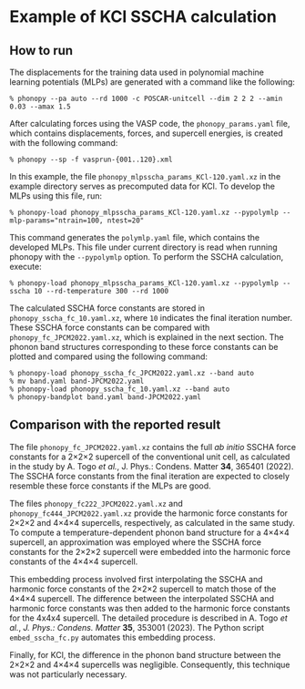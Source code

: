 # Example of KCl SSCHA calculation

## How to run

The displacements for the training data used in polynomial machine learning
potentials (MLPs) are generated with a command like the following:

```
% phonopy --pa auto --rd 1000 -c POSCAR-unitcell --dim 2 2 2 --amin 0.03 --amax 1.5
```

After calculating forces using the VASP code, the `phonopy_params.yaml` file,
which contains displacements, forces, and supercell energies, is created with
the following command:

```
% phonopy --sp -f vasprun-{001..120}.xml
```

In this example, the file `phonopy_mlpsscha_params_KCl-120.yaml.xz` in the
example directory serves as precomputed data for KCl. To develop the MLPs using
this file, run:

```
% phonopy-load phonopy_mlpsscha_params_KCl-120.yaml.xz --pypolymlp --mlp-params="ntrain=100, ntest=20"
```

This command generates the `polymlp.yaml` file, which contains the developed
MLPs. This file under current directory is read when running phonopy with the
`--pypolymlp` option. To perform the SSCHA calculation, execute:

```
% phonopy-load phonopy_mlpsscha_params_KCl-120.yaml.xz --pypolymlp --sscha 10 --rd-temperature 300 --rd 1000
```

The calculated SSCHA force constants are stored in
`phonopy_sscha_fc_10.yaml.xz`, where `10` indicates the final iteration number.
These SSCHA force constants can be compared with `phonopy_fc_JPCM2022.yaml.xz`,
which is explained in the next section. The phonon band structures corresponding
to these force constants can be plotted and compared using the following
command:

```
% phonopy-load phonopy_sscha_fc_JPCM2022.yaml.xz --band auto
% mv band.yaml band-JPCM2022.yaml
% phonopy-load phonopy_sscha_fc_10.yaml.xz --band auto
% phonopy-bandplot band.yaml band-JPCM2022.yaml
```

## Comparison with the reported result

The file `phonopy_fc_JPCM2022.yaml.xz` contains the full *ab initio* SSCHA
force constants for a 2×2×2 supercell of the conventional unit cell, as
calculated in the study by A. Togo *et al.*, J. Phys.: Condens. Matter **34**,
365401 (2022). The SSCHA force constants from the final iteration are expected
to closely resemble these force constants if the MLPs are good.

The files `phonopy_fc222_JPCM2022.yaml.xz` and `phonopy_fc444_JPCM2022.yaml.xz`
provide the harmonic force constants for 2×2×2 and 4×4×4 supercells,
respectively, as calculated in the same study. To compute a
temperature-dependent phonon band structure for a 4×4×4 supercell, an
approximation was employed where the SSCHA force constants for the 2×2×2
supercell were embedded into the harmonic force constants of the 4×4×4
supercell.

This embedding process involved first interpolating the SSCHA and harmonic force
constants of the 2×2×2 supercell to match those of the 4×4×4 supercell. The
difference between the interpolated SSCHA and harmonic force constants was then
added to the harmonic force constants for the 4x4x4 supercell. The detailed
procedure is described in A. Togo *et al.*, *J. Phys.: Condens. Matter* **35**,
353001 (2023). The Python script `embed_sscha_fc.py` automates this embedding
process.

Finally, for KCl, the difference in the phonon band structure between the 2×2×2
and 4×4×4 supercells was negligible. Consequently, this technique was not
particularly necessary.
